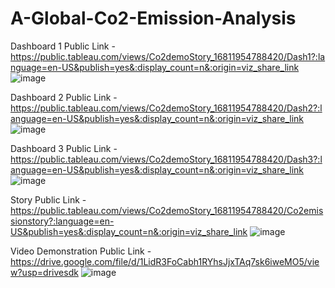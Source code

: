 # A-Global-Co2-Emission-Analysis


Dashboard 1 Public Link -https://public.tableau.com/views/Co2demoStory_16811954788420/Dash1?:language=en-US&publish=yes&:display_count=n&:origin=viz_share_link
![image](https://user-images.githubusercontent.com/128223574/231702763-3a2a7f5e-cbcd-4754-95e8-b0e90ce4e988.png)


Dashboard 2 Public Link -https://public.tableau.com/views/Co2demoStory_16811954788420/Dash2?:language=en-US&publish=yes&:display_count=n&:origin=viz_share_link
![image](https://user-images.githubusercontent.com/128223574/231702907-0ec5ab2e-4410-4f44-8b33-27bef0b29986.png)


Dashboard 3 Public Link -https://public.tableau.com/views/Co2demoStory_16811954788420/Dash3?:language=en-US&publish=yes&:display_count=n&:origin=viz_share_link
![image](https://user-images.githubusercontent.com/128223574/231703015-f02709a1-c5ed-403f-9ba6-122ea52c9453.png)


Story Public Link -https://public.tableau.com/views/Co2demoStory_16811954788420/Co2emissionstory?:language=en-US&publish=yes&:display_count=n&:origin=viz_share_link
![image](https://user-images.githubusercontent.com/128223574/231703104-ea5e143a-fad6-4fdf-a360-4f84aea6701a.png)


Video Demonstration  Public Link -https://drive.google.com/file/d/1LidR3FoCabh1RYhsJjxTAq7sk6iweMO5/view?usp=drivesdk
![image](https://user-images.githubusercontent.com/128223574/231703308-8665d138-635a-448d-ac95-26749e780ff6.png)
